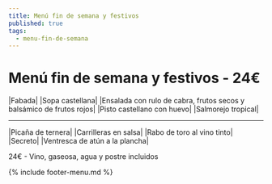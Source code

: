 ```yaml
---
title: Menú fin de semana y festivos
published: true
tags:
  - menu-fin-de-semana
---
```



# Menú fin de semana y festivos - 24€


|Fabada|
|Sopa castellana|
|Ensalada con rulo de cabra, frutos secos y balsámico de frutos rojos|
|Pisto castellano con huevo|
|Salmorejo tropical|

------

|Picaña de ternera|
|Carrilleras en salsa|
|Rabo de toro al vino tinto|
|Secreto|
|Ventresca de atún a la plancha|

<!-- |Cordero asado|eligiendo este segundo plato se añade 6€ al menú, en total 28€| -->

24€ - Vino, gaseosa, agua y postre incluidos

{% include footer-menu.md %}
